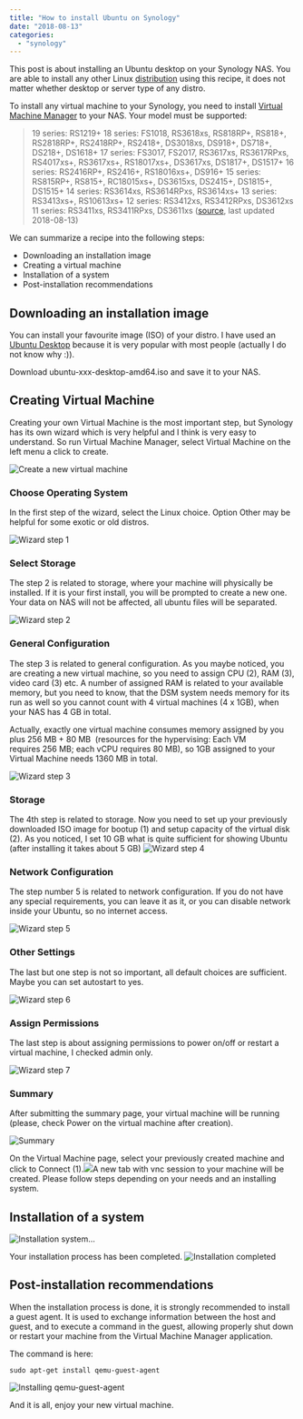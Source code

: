 ```yaml
---
title: "How to install Ubuntu on Synology"
date: "2018-08-13"
categories: 
  - "synology"
---
```


This post is about installing an Ubuntu desktop on your Synology NAS. You are able to install any other Linux [distribution](https://distrowatch.com/) using this recipe, it does not matter whether desktop or server type of any distro.

To install any virtual machine to your Synology, you need to install [Virtual Machine Manager](https://www.synology.com/en-global/dsm/packages/Virtualization) to your NAS. Your model must be supported:

> 19 series: RS1219+ 18 series: FS1018, RS3618xs, RS818RP+, RS818+, RS2818RP+, RS2418RP+, RS2418+, DS3018xs, DS918+, DS718+, DS218+, DS1618+ 17 series: FS3017, FS2017, RS3617xs, RS3617RPxs, RS4017xs+, RS3617xs+, RS18017xs+, DS3617xs, DS1817+, DS1517+ 16 series: RS2416RP+, RS2416+, RS18016xs+, DS916+ 15 series: RS815RP+, RS815+, RC18015xs+, DS3615xs, DS2415+, DS1815+, DS1515+ 14 series: RS3614xs, RS3614RPxs, RS3614xs+ 13 series: RS3413xs+, RS10613xs+ 12 series: RS3412xs, RS3412RPxs, DS3612xs 11 series: RS3411xs, RS3411RPxs, DS3611xs ([source](https://www.synology.com/en-global/dsm/packages/Virtualization), last updated 2018-08-13)

We can summarize a recipe into the following steps:

- Downloading an installation image
- Creating a virtual machine
- Installation of a system
- Post-installation recommendations

## Downloading an installation image

You can install your favourite image (ISO) of your distro. I have used an [Ubuntu Desktop](https://www.ubuntu.com/download/desktop) because it is very popular with most people (actually I do not know why :)).

Download ubuntu-xxx-desktop-amd64.iso and save it to your NAS.

## Creating Virtual Machine

Creating your own Virtual Machine is the most important step, but Synology has its own wizard which is very helpful and I think is very easy to understand. So run Virtual Machine Manager, select Virtual Machine on the left menu a click to create.

![](images/create_virtual_machine.png "Create a new virtual machine")

### Choose Operating System

In the first step of the wizard, select the Linux choice. Option Other may be helpful for some exotic or old distros.

![](images/wizzard_step1.png "Wizard step 1")

### Select Storage

The step 2 is related to storage, where your machine will physically be installed. If it is your first install, you will be prompted to create a new one. Your data on NAS will not be affected, all ubuntu files will be separated.

![](images/wizzard_step2.png "Wizard step 2")

### General Configuration

The step 3 is related to general configuration. As you maybe noticed, you are creating a new virtual machine, so you need to assign CPU (2), RAM (3), video card (3) etc. A number of assigned RAM is related to your available memory, but you need to know, that the DSM system needs memory for its run as well so you cannot count with 4 virtual machines (4 x 1GB), when your NAS has 4 GB in total.

Actually, exactly one virtual machine consumes memory assigned by you plus 256 MB + 80 MB  (resources for the hypervising: Each VM requires 256 MB; each vCPU requires 80 MB), so 1GB assigned to your Virtual Machine needs 1360 MB in total.

![](images/wizzard_step3-1.png "Wizard step 3")

### Storage

The 4th step is related to storage. Now you need to set up your previously downloaded ISO image for bootup (1) and setup capacity of the virtual disk (2). As you noticed, I set 10 GB what is quite sufficient for showing Ubuntu (after installing it takes about 5 GB)
![](images/wizzard_step4.png "Wizard step 4")

### Network Configuration

The step number 5 is related to network configuration. If you do not have any special requirements, you can leave it as it, or you can disable network inside your Ubuntu, so no internet access.

![](images/wizzard_step5.png "Wizard step 5")

### Other Settings

The last but one step is not so important, all default choices are sufficient. Maybe you can set autostart to yes.

![](images/wizzard_step6.png "Wizard step 6")

### Assign Permissions

The last step is about assigning permissions to power on/off or restart a virtual machine, I checked admin only.

![](images/wizzard_step7.png "Wizard step 7")

### Summary

After submitting the summary page, your virtual machine will be running (please, check Power on the virtual machine after creation).

![](images/summary.png "Summary")

On the Virtual Machine page, select your previously created machine and click to Connect (1).![](images/connect-1024x466.png)A new tab with vnc session to your machine will be created. Please follow steps depending on your needs and an installing system.

## Installation of a system

![](images/ubuntu_installation.png "Installation system...")

Your installation process has been completed.
![](images/finished.png "Installation completed")

## Post-installation recommendations

When the installation process is done, it is strongly recommended to install a guest agent. It is used to exchange information between the host and guest, and to execute a command in the guest, allowing properly shut down or restart your machine from the Virtual Machine Manager application.

The command is here:

`sudo apt-get install qemu-guest-agent`

![](images/apt-get-install-1.png "Installing qemu-guest-agent")

And it is all, enjoy your new virtual machine.
